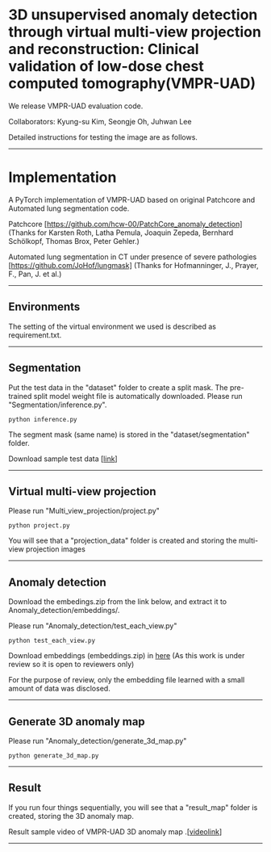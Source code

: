 # 3D unsupervised anomaly detection through virtual multi-view projection and reconstruction: Clinical validation of low-dose chest computed tomography(VMPR-UAD)

We release VMPR-UAD evaluation code.

Collaborators: Kyung-su Kim, Seongje Oh, Juhwan Lee 

Detailed instructions for testing the image are as follows.

------

# Implementation

A PyTorch implementation of VMPR-UAD based on original Patchcore and Automated lung segmentation code.

Patchcore [https://github.com/hcw-00/PatchCore_anomaly_detection] (Thanks for Karsten Roth, Latha Pemula, Joaquin Zepeda, Bernhard Schölkopf, Thomas Brox, Peter Gehler.)

Automated lung segmentation in CT under presence of severe pathologies [https://github.com/JoHof/lungmask] (Thanks for Hofmanninger, J., Prayer, F., Pan, J. et al.)

------
## Environments

The setting of the virtual environment we used is described as requirement.txt.

------
## Segmentation

Put the test data in the "dataset" folder to create a split mask. The pre-trained split model weight file is automatically downloaded. Please run "Segmentation/inference.py".

```
python inference.py 
```
The segment mask (same name) is stored in the "dataset/segmentation" folder.

Download sample test data [[link](https://drive.google.com/file/d/1xQNQlHvg3HNWhgA_fpORc8L7-7h9jWst/view?usp=sharing)]

------
## Virtual multi-view projection

Please run "Multi_view_projection/project.py"

```
python project.py 
```
You will see that a "projection_data" folder is created and storing the multi-view projection images

------
## Anomaly detection

Download the embedings.zip from the link below, and extract it to Anomaly_detection/embeddings/. 

Please run "Anomaly_detection/test_each_view.py"

```
python test_each_view.py
```
Download embeddings (embeddings.zip) in [here](https://drive.google.com/file/d/1PMrQbx62T95SFkh1cBjbo7zXfQ8rsXkC/view?usp=sharing) (As this work is under review so it is open to reviewers only)

For the purpose of review, only the embedding file learned with a small amount of data was disclosed.

------
## Generate 3D anomaly map

Please run "Anomaly_detection/generate_3d_map.py"

```
python generate_3d_map.py
```

------
## Result

If you run four things sequentially, you will see that a "result_map" folder is created, storing the 3D anomaly map.

Result sample video of VMPR-UAD 3D anomaly map .[[videolink](https://youtu.be/oerQdLnfPBQ)]

------

